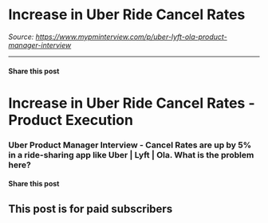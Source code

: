 # Increase in Uber Ride Cancel Rates

*Source: https://www.mypminterview.com/p/uber-lyft-ola-product-manager-interview*

---

#### Share this post

# Increase in Uber Ride Cancel Rates - Product Execution

### Uber Product Manager Interview - Cancel Rates are up by 5% in a ride-sharing app like Uber | Lyft | Ola. What is the problem here?

#### Share this post

## This post is for paid subscribers

